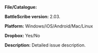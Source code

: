 **File/Catalogue:** 

**BattleScribe version:** 2.03.

**Platform:** Windows/iOS/Android/Mac/Linux

**Dropbox:** Yes/No

**Description:** Detailed issue description.
